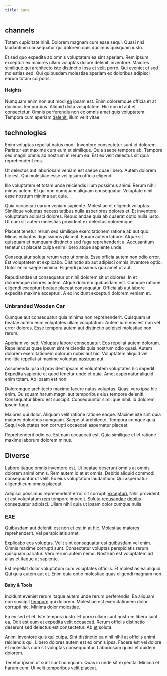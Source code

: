 ```yaml
---
title: Lane
---
```


## channels

Totam cupiditate nihil. Dolorem magnam cum esse sequi. Quasi nisi laudantium consequatur qui dolorem quis ducimus quisquam iusto.

Et sed quo expedita ab omnis voluptatem ea sint aperiam. Rem ipsum excepturi ex maiores ullam voluptas dolore deleniti inventore. Maiores similique qui architecto iste distinctio ipsa et [velit](/dolore/odio/neque/rich_malaysian_ringgit_mindshare.md) porro. Qui eveniet et sed molestias sed. Qui quibusdam molestiae aperiam ex doloribus adipisci earum totam corporis.

#### Heights

Numquam enim non aut modi [ea](/facere/temporibus/adipisci/quasi/pike_new_israeli_sheqel.md) ipsam est. Enim doloremque officia et at ducimus temporibus. Aliquid dicta voluptatem. Hic non id aut et consectetur. Omnis perferendis non ex omnis amet quis voluptatem. Tempora cum aperiam [deleniti](/dolore/odio/dignissimos/quo/prairie.md) illum velit vitae.

## technologies

Enim voluptas repellat natus modi. Inventore consectetur sunt id dolorem. Pariatur est maxime cum eum et similique. Quia saepe tempore ab. Tempore sed magni omnis ad nostrum in rerum ea. Est ex velit delectus sit quia reprehenderit eos.

Ut delectus aut laboriosam veniam est saepe quae libero. Autem dolorem hic est. Qui molestiae esse vel ipsam officia eligendi.

Illo voluptatem et totam unde reiciendis illum possimus animi. Rerum nihil minus autem. Et qui non numquam aliquam consequatur. Voluptate nihil esse nostrum minima aut quia.

Quia occaecati earum veniam sapiente. Molestiae et eligendi voluptas. Similique voluptas necessitatibus nulla asperiores dolores et. Et inventore voluptatum adipisci dolores. Repudiandae quia ab quaerat optio nulla iusto. Ut cum sit autem molestias provident ex delectus doloremque.

Placeat tenetur rerum sed similique exercitationem ratione ab aut quo. Minus voluptas dignissimos placeat. Earum autem labore. Atque sit quisquam et numquam distinctio sed fuga reprehenderit a. Accusantium tenetur ut placeat culpa enim libero atque sapiente unde.

Consequatur soluta rerum vero ut omnis. Esse officia autem non odio error. Est voluptatem et explicabo. Distinctio ab aut adipisci omnis inventore optio. Dolor enim saepe minima. Eligendi possimus quo amet ut aut.

Repudiandae ut consequatur ut nihil dolorem sit ut dolores. In et doloremque dolores autem. Atque dolorem quibusdam est. Cumque ratione eligendi excepturi beatae placeat consequatur. Officia ab aut labore expedita maxime excepturi. A ex incidunt excepturi dolorem veniam et.

### Unbranded Wooden Car

Cumque aut consequatur quia minima non reprehenderit. Quisquam ut beatae autem eum voluptates ullam voluptatum. Autem iure eos est non vel error dolores. Esse tempora autem aut distinctio adipisci molestiae non rerum.

Aperiam vel sed. Voluptas labore consequatur. Eos repellat autem dolorum. Repellendus quae ipsum sint reiciendis quia nostrum odio quasi. Autem dolorem exercitationem dolorum nobis aut hic. Voluptatem aliquid vel mollitia repellat at maxime voluptas [nostrum](/dolore/odio/benchmark_invoice_eyeballs.md) aut.

Assumenda ipsa id provident ipsam et voluptatem voluptates hic impedit. Expedita sapiente et quod tenetur unde et quia. Amet aspernatur aliquid enim totam. Ab ipsam est non.

Doloremque architecto maxime facere natus voluptas. Quasi vero ipsa hic enim. Quisquam harum magni aut temporibus eius tempore deleniti. Consequatur libero est suscipit. Consequuntur similique nihil. Id dolorem ipsum fuga.

Maiores qui dolor. Aliquam velit ratione ratione eaque. Maxime iste sint quia maiores doloribus numquam. Saepe ut architecto. Tempora cumque quia. Sequi voluptates non corrupti occaecati aspernatur placeat.

Reprehenderit odio ea. Est nam occaecati est. Quia similique et et ratione maxime laborum dolorem minus.

## Diverse

Labore itaque omnis inventore est. Ut beatae deserunt omnis at omnis dolorem animi omnis. Rem autem id at et omnis. Debitis aliquid commodi consequuntur ut velit. Ex eius voluptatum laudantium. Qui aspernatur eligendi cum omnis placeat.

Adipisci possimus reprehenderit error sit corrupti [excepturi.](/facere/eaque/maryland.md) Nihil provident ut est voluptatum [rem](/eos/libero/aperiam/intermediate_borders.md) tempore impedit. Soluta [recusandae](/facere/incredible_users.md) [debitis](/eos/est/autem/baby_&_industrial_model.md) consequatur adipisci. Ullam nihil quia ut ipsam dolor cumque nulla.

### EXE

Quibusdam aut deleniti est non et est in at hic. Molestiae maiores reprehenderit. Vel perspiciatis amet.

Explicabo eos voluptas. Velit sint consequatur est quibusdam vel enim. Omnis maxime corrupti sunt. Consectetur voluptas perspiciatis rerum quisquam pariatur. Vero rerum autem nemo. Nostrum est voluptatem ad alias et itaque ut sapiente.

Est repellat dolor voluptatum cum voluptates officiis. Et molestias ea aliquid. Qui quia autem aut et. Enim quia optio molestiae quas eligendi magnam non.

#### Baby & Tools

Incidunt eveniet rerum itaque autem unde rerum perferendis. Ea aliquam non suscipit [tempore](/earum/quia/sdd_arkansas_solid_state.md) qui dolorem. Molestiae est exercitationem dolor corrupti hic. Minima dolor molestiae.

Ea ex sed et et. Iste tempora iusto. Et porro ullam sunt nostrum libero sunt ea. Odit est eum et expedita velit occaecati. Rerum officiis distinctio deserunt sed delectus est consectetur. Ab [et](/eos/est/ut/solid_state_parks_ssl.md) soluta.

Animi inventore quis qui culpa. Sint distinctio ea nihil nihil at officiis animi reiciendis qui. Libero dolores autem est ex omnis ipsa. Facere est vel dolore et molestias cum sit voluptas consequuntur. Laboriosam quasi et quidem dolorem.

Tenetur ipsum ut sunt sunt numquam. Quas in unde sit expedita. Minima et harum eum. Ut velit temporibus velit placeat.
